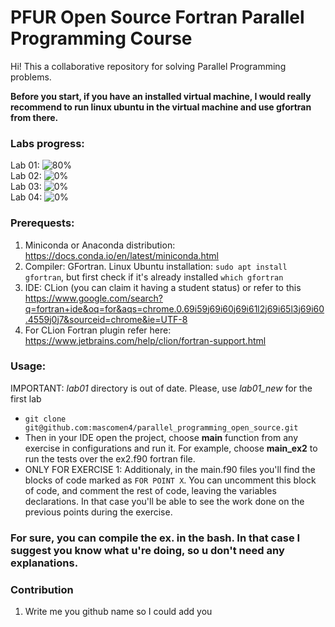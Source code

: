# PFUR Open Source Fortran Parallel Programming Course

Hi! This a collaborative repository for solving Parallel Programming problems.   

**Before you start, if you have an installed virtual machine, I would really recommend to run linux ubuntu in the virtual machine and use gfortran from there.**

### Labs progress:
Lab 01:   ![80%](https://progress-bar.dev/80)  
Lab 02:   ![0%](https://progress-bar.dev/0)  
Lab 03:   ![0%](https://progress-bar.dev/0)  
Lab 04:   ![0%](https://progress-bar.dev/0)  

### Prerequests:
1. Miniconda or Anaconda distribution: https://docs.conda.io/en/latest/miniconda.html
2. Compiler: GFortran. Linux Ubuntu installation: ``` sudo apt install gfortran ```, but first check if it's already installed ``` which gfortran ```
2. IDE: CLion (you can claim it having a student status) or refer to this https://www.google.com/search?q=fortran+ide&oq=for&aqs=chrome.0.69i59j69i60j69i61l2j69i65l3j69i60.4559j0j7&sourceid=chrome&ie=UTF-8
3. For CLion Fortran plugin refer here: https://www.jetbrains.com/help/clion/fortran-support.html


### Usage:

IMPORTANT: *lab01* directory is out of date. Please, use *lab01_new* for the first lab

- ``` git clone git@github.com:mascomen4/parallel_programming_open_source.git ```
- Then in your IDE open the project, choose **main** function from any exercise in configurations and run it. For example, choose **main_ex2** to run the tests over the ex2.f90 fortran file.
- ONLY FOR EXERCISE 1: Additionaly, in the main.f90 files you'll find the blocks of code marked as ```FOR POINT X```. You can uncomment this block of code, and comment the rest of code, leaving the variables declarations. In that case you'll be able to see the work done on the previous points during the exercise.

### For sure, you can compile the ex. in the bash. In that case I suggest you know what u're doing, so u don't need any explanations.

### Contribution 
1. Write me you github name so I could add you 
